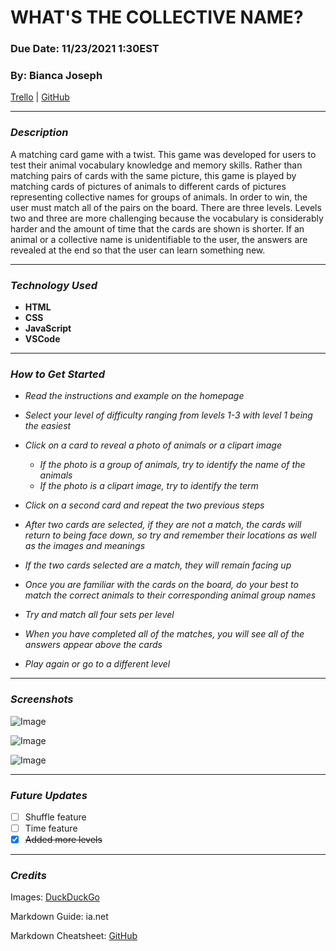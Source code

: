# **WHAT'S THE COLLECTIVE NAME?**

### **Due Date: 11/23/2021 1:30EST**

### **By: Bianca Joseph**

[Trello](https://trello.com/b/1p1CNl4J/match-pairs-game) | [GitHub](https://github.com/biancajoseph101)

---

### **_Description_**

A matching card game with a twist. This game was developed for users to test their animal vocabulary knowledge and memory skills. Rather than matching pairs of cards with the same picture, this game is played by matching cards of pictures of animals to different cards of pictures representing collective names for groups of animals. In order to win, the user must match all of the pairs on the board. There are three levels. Levels two and three are more challenging because the vocabulary is considerably harder and the amount of time that the cards are shown is shorter. If an animal or a collective name is unidentifiable to the user, the answers are revealed at the end so that the user can learn something new.

---

### **_Technology Used_**

- **HTML**
- **CSS**
- **JavaScript**
- **VSCode**

---

### **_How to Get Started_**

- _Read the instructions and example on the homepage_
- _Select your level of difficulty ranging from levels 1-3 with level 1 being the easiest_
- _Click on a card to reveal a photo of animals or a clipart image_

  - _If the photo is a group of animals, try to identify the name of the animals_
  - _If the photo is a clipart image, try to identify the term_

- _Click on a second card and repeat the two previous steps_
- _After two cards are selected, if they are not a match, the cards will return to being face down, so try and remember their locations as well as the images and meanings_
- _If the two cards selected are a match, they will remain facing up_
- _Once you are familiar with the cards on the board, do your best to match the correct animals to their corresponding animal group names_
- _Try and match all four sets per level_
- _When you have completed all of the matches, you will see all of the answers appear above the cards_
- _Play again or go to a different level_

---

### **_Screenshots_**

![Image](https://i.imgur.com/8muBpSY.png)

![Image](https://i.imgur.com/ceMmEkg.png)

![Image](https://i.imgur.com/kOnfhRd.png)

---

### **_Future Updates_**

- [ ] Shuffle feature
- [ ] Time feature
- [x] ~~Added more levels~~

---

### **_Credits_**

Images: [DuckDuckGo](www.duckduckgo.com)

Markdown Guide: ia.net

Markdown Cheatsheet: [GitHub](www.github.com)
